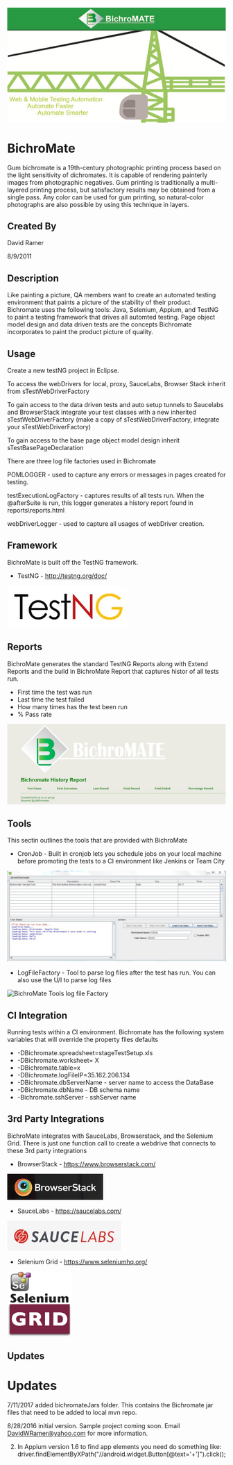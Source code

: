 ﻿![BichroMate](images/Splash.png)
# BichroMate

Gum bichromate is a 19th-century photographic printing process based on the light sensitivity of dichromates. It is capable of rendering painterly images from photographic negatives. Gum printing is traditionally a multi-layered printing process, but satisfactory results may be obtained from a single pass. Any color can be used for gum printing, so natural-color photographs are also possible by using this technique in layers.

## Created By
David Ramer

8/9/2011


## Description
Like painting a picture, QA members want to create an automated testing environment that paints a picture of the stability of their product.  Bichromate uses the following tools: Java, Selenium, Appium, and TestNG to paint a testing framework that drives all automted testing. Page object model design and data driven tests are the concepts Bichromate incorporates to paint the product picture of quality.

## Usage

Create a new testNG project in Eclipse.

To access the webDrivers for local, proxy, SauceLabs, Browser Stack inherit from sTestWebDriverFactory

To gain access to the data driven tests and auto setup tunnels to Saucelabs and BrowserStack integrate your test classes with a new inherited sTestWebDriverFactory (make a copy of sTestWebDriverFactory, integrate your sTestWebDriverFactory)

To gain access to the base page object model design inherit sTestBasePageDeclaration

There are three log file factories used in Bichromate

POMLOGGER - used to capture any errors or messages in pages created for testing.

testExecutionLogFactory - captures results of all tests run.  When the @afterSuite is run, this logger generates a history report found in reports\reports.html

webDriverLogger - used to capture all usages of webDriver creation.

## Framework
BichroMate is built off the TestNG framework.

* TestNG - http://testng.org/doc/

![BichroMate TestNG](images/testng.JPG)

## Reports
BichroMate generates the standard TestNG Reports along with Extend Reports and the build in BichroMate Report that captures histor of all tests run.

* First time the test was run
* Last time the test failed
* How many times has the test been run
* % Pass rate

![BichroMate Report](images/BichroMateReport.JPG)

## Tools
This sectin outlines the tools that are provided with BichroMate

* CronJob - Built in cronjob lets you schedule jobs on your local machine before promoting the tests to a CI environment like Jenkins or Team City

![BichroMate Tools cronJob](images/cronJob.JPG)

* LogFileFactory - Tool to parse log files after the test has run. You can also use the U/I to parse log files

![BichroMate Tools log file Factory](images/logFile.JPG)

## CI Integration

Running tests within a CI environment. Bichromate has the following system variables that will override the property files defaults

* -DBichromate.spreadsheet=stageTestSetup.xls
* -DBichromate.worksheet= X
* -DBichromate.table=x
* -DBichromate.logFileIP=35.162.206.134
* -DBichromate.dbServerName - server name to access the DataBase
* -DBichromate.dbName - DB schema name
* -Bichromate.sshServer - sshServer name

## 3rd Party Integrations
BichroMate integrates with SauceLabs, Browserstack, and the Selenium Grid. There is just one function call to create a webdrive that connects to these 3rd party integrations

* BrowserStack - https://www.browserstack.com/

![BichroMate Integrations browserStack](images/browserStack.JPG)

* SauceLabs - https://saucelabs.com/

![BichroMate Integrations sauceLabs](images/saucelabs.JPG)

* Selenium Grid - https://www.seleniumhq.org/

![BichroMate Integrations Selenium grid](images/Selenium-Grid.png)



## Updates 


# Updates
7/11/2017  added bichromateJars folder. This contains the Bichromate jar files that need to be added to local mvn repo.

8/28/2016 initial version. Sample project coming soon.  Email DavidWRamer@yahoo.com for more information.



2) In Appium version 1.6 to find app elements you need do something like:
driver.findElementByXPath("//android.widget.Button[@text='+']").click();
